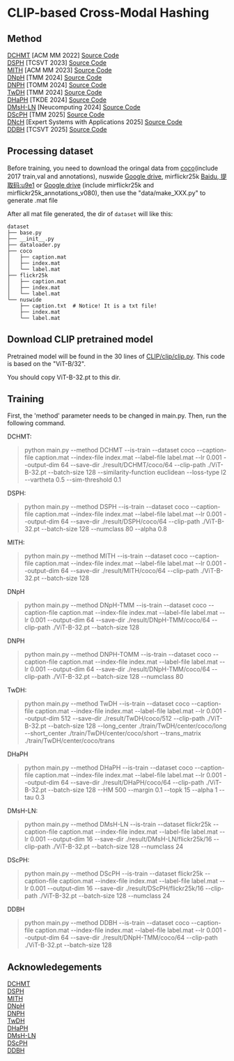 # CLIP-based Cross-Modal Hashing


## Method
[DCHMT](https://dl.acm.org/doi/10.1145/3503161.3548187) [ACM MM 2022] [Source Code](https://github.com/kalenforn/DCHMT)  
[DSPH](https://ieeexplore.ieee.org/document/10149001) [TCSVT 2023] [Source Code](https://github.com/QinLab-WFU/DSPH)  
[MITH](https://dl.acm.org/doi/10.1145/3581783.3612411) [ACM MM 2023] [Source Code](https://github.com/DarrenZZhang/MM23-MITH)  
[DNpH](https://ieeexplore.ieee.org/document/10379137) [TMM 2024] [Source Code](https://github.com/QinLab-WFU/DNpH)  
[DNPH](https://dl.acm.org/doi/abs/10.1145/3643639) [TOMM 2024] [Source Code](https://github.com/QinLab-WFU/OUR-DNPH)  
[TwDH](https://ieeexplore.ieee.org/document/10487033) [TMM 2024] [Source Code](https://github.com/kalenforn/clip-based-cross-modal-hash/tree/main/runners/TwDH)  
[DHaPH](https://ieeexplore.ieee.org/abstract/document/10530441) [TKDE 2024] [Source Code](https://github.com/QinLab-WFU/DHaPH)  
[DMsH-LN](https://www.sciencedirect.com/science/article/pii/S0925231224016011) [Neucomputing 2024] [Source Code](https://github.com/QinLab-WFU/DMsH-LN)  
[DScPH](https://ieeexplore.ieee.org/document/10855579) [TMM 2025] [Source Code](https://github.com/QinLab-WFU/DScPH)  
[DNcH](https://www.sciencedirect.com/science/article/abs/pii/S095741742500987X) [Expert Systems with Applications 2025] [Source Code](https://github.com/QinLab-WFU/DNcH)  
[DDBH](https://ieeexplore.ieee.org/document/11003934) [TCSVT 2025] [Source Code](https://github.com/QinLab-WFU/DDBH)  

## Processing dataset
Before training, you need to download the oringal data from [coco](https://www.kaggle.com/datasets/awsaf49/coco-2017-dataset)(include 2017 train,val and annotations), nuswide [Google drive](https://drive.google.com/file/d/11w3J98uL_KHWn9j22GeKWc5K_AYM5U3V/view?usp=drive_link), mirflickr25k [Baidu, 提取码:u9e1](https://pan.baidu.com/s/1upgnBNNVfBzMiIET9zPfZQ) or [Google drive](https://drive.google.com/file/d/18oGgziSwhRzKlAjbqNZfj-HuYzbxWYTh/view?usp=sharing) (include mirflickr25k and mirflickr25k_annotations_v080), 
then use the "data/make_XXX.py" to generate .mat file

After all mat file generated, the dir of `dataset` will like this:
~~~
dataset
├── base.py
├── __init__.py
├── dataloader.py
├── coco
│   ├── caption.mat 
│   ├── index.mat
│   └── label.mat 
├── flickr25k
│   ├── caption.mat
│   ├── index.mat
│   └── label.mat
└── nuswide
    ├── caption.txt  # Notice! It is a txt file!
    ├── index.mat 
    └── label.mat
~~~

## Download CLIP pretrained model
Pretrained model will be found in the 30 lines of [CLIP/clip/clip.py](https://github.com/openai/CLIP/blob/main/clip/clip.py). This code is based on the "ViT-B/32".

You should copy ViT-B-32.pt to this dir.

## Training


First, the 'method' parameter needs to be changed in main.py. Then, run the following command.

DCHMT:
> python main.py --method DCHMT --is-train --dataset coco --caption-file caption.mat --index-file index.mat --label-file label.mat --lr 0.001 --output-dim 64 --save-dir ./result/DCHMT/coco/64 --clip-path ./ViT-B-32.pt --batch-size 128 --similarity-function euclidean --loss-type l2 --vartheta 0.5 --sim-threshold 0.1


DSPH:
> python main.py --method DSPH --is-train --dataset coco --caption-file caption.mat --index-file index.mat --label-file label.mat --lr 0.001 --output-dim 64 --save-dir ./result/DSPH/coco/64 --clip-path ./ViT-B-32.pt --batch-size 128 --numclass 80 --alpha 0.8


MITH:
> python main.py --method MITH --is-train --dataset coco --caption-file caption.mat --index-file index.mat --label-file label.mat --lr 0.001 --output-dim 64 --save-dir ./result/MITH/coco/64 --clip-path ./ViT-B-32.pt --batch-size 128


DNpH
> python main.py --method DNpH-TMM --is-train --dataset coco --caption-file caption.mat --index-file index.mat --label-file label.mat --lr 0.001 --output-dim 64 --save-dir ./result/DNpH-TMM/coco/64 --clip-path ./ViT-B-32.pt --batch-size 128


DNPH
> python main.py --method DNPH-TOMM --is-train --dataset coco --caption-file caption.mat --index-file index.mat --label-file label.mat --lr 0.001 --output-dim 64 --save-dir ./result/DNpH-TMM/coco/64 --clip-path ./ViT-B-32.pt --batch-size 128 --numclass 80

 
TwDH:
> python main.py --method TwDH --is-train --dataset coco --caption-file caption.mat --index-file index.mat --label-file label.mat --lr 0.001 --output-dim 512 --save-dir ./result/TwDH/coco/512 --clip-path ./ViT-B-32.pt --batch-size 128 --long_center ./train/TwDH/center/coco/long --short_center ./train/TwDH/center/coco/short --trans_matrix ./train/TwDH/center/coco/trans


DHaPH
> python main.py --method DHaPH --is-train --dataset coco --caption-file caption.mat --index-file index.mat --label-file label.mat --lr 0.001 --output-dim 64 --save-dir ./result/DHaPH/coco/64 --clip-path ./ViT-B-32.pt --batch-size 128 --HM 500 --margin 0.1 --topk 15 --alpha 1 --tau 0.3


DMsH-LN:
> python main.py --method DMsH-LN --is-train --dataset flickr25k --caption-file caption.mat --index-file index.mat --label-file label.mat --lr 0.001 --output-dim 16 --save-dir ./result/DMsH-LN/flickr25k/16 --clip-path ./ViT-B-32.pt --batch-size 128 --numclass 24


DScPH:
> python main.py --method DScPH --is-train --dataset flickr25k --caption-file caption.mat --index-file index.mat --label-file label.mat --lr 0.001 --output-dim 16 --save-dir ./result/DScPH/flickr25k/16 --clip-path ./ViT-B-32.pt --batch-size 128 --numclass 24


DDBH
> python main.py --method DDBH --is-train --dataset coco --caption-file caption.mat --index-file index.mat --label-file label.mat --lr 0.001 --output-dim 64 --save-dir ./result/DNpH-TMM/coco/64 --clip-path ./ViT-B-32.pt --batch-size 128
## Acknowledegements
[DCHMT](https://github.com/kalenforn/DCHMT)  
[DSPH](https://github.com/QinLab-WFU/DSPH)  
[MITH](https://github.com/DarrenZZhang/MM23-MITH)  
[DNpH](https://github.com/QinLab-WFU/DNpH)  
[DNPH](https://github.com/QinLab-WFU/OUR-DNPH)  
[TwDH](https://github.com/kalenforn/clip-based-cross-modal-hash/tree/main/runners/TwDH)  
[DHaPH](https://github.com/QinLab-WFU/DHaPH)  
[DMsH-LN](https://github.com/QinLab-WFU/DMsH-LN)  
[DScPH](https://github.com/QinLab-WFU/DScPH)  
[DDBH](https://github.com/QinLab-WFU/DDBH)

